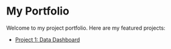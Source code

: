 # My Portfolio

Welcome to my project portfolio. Here are my featured projects:

- [Project 1: Data Dashboard](https://github.com/maneesh3212/fraud-detection-aws)

